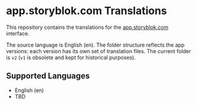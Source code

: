# app.storyblok.com Translations

This repository contains the translations for the [app.storyblok.com](https://app.storyblok.com) interface.

The source language is English (en).
The folder structure reflects the app versions: each version has its own set of translation files. The current folder is `v2` (`v1` is obsolete and kept for historical purposes).

## Supported Languages
- English (en)
- TBD